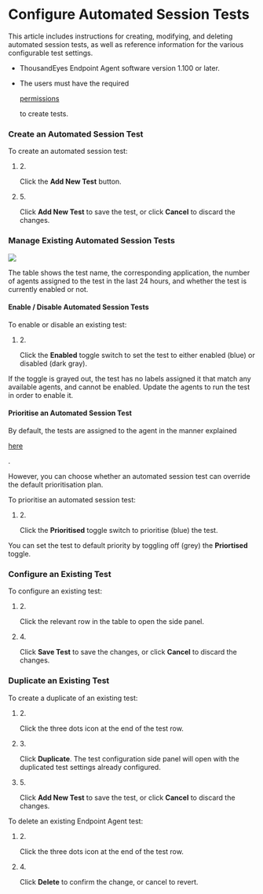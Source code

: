 # Configure Automated Session Tests

This article includes instructions for creating, modifying, and deleting automated session tests, as well as reference information for the various configurable test settings.

* ThousandEyes Endpoint Agent software version 1.100 or later.
*   The users must have the required

    [permissions](https://docs.thousandeyes.com/product-documentation/global-vantage-points/endpoint-agents/getting-started-with-endpoint-agent#endpoint-agent-permissions)

    to create tests.

### Create an Automated Session Test <a href="#create-an-automated-session-test" id="create-an-automated-session-test"></a>

To create an automated session test:

1.  2\.

    Click the **Add New Test** button.
2.  5\.

    Click **Add New Test** to save the test, or click **Cancel** to discard the changes.

### Manage Existing Automated Session Tests <a href="#manage-existing-automated-session-tests" id="manage-existing-automated-session-tests"></a>

![](https://2360053865-files.gitbook.io/\~/files/v0/b/gitbook-x-prod.appspot.com/o/spaces%2F-M4QARF6s57qxMrOHDTZ%2Fuploads%2Fgit-blob-d3bf80c129495070a2309ad2c02efc0093df6b31%2Fproduct-documentation\_end-user-monitoring\_dynamic-app-test\_configure-dynamic-app-tests-3.png?alt=media)

The table shows the test name, the corresponding application, the number of agents assigned to the test in the last 24 hours, and whether the test is currently enabled or not.

#### Enable / Disable Automated Session Tests <a href="#enable-disable-automated-session-tests" id="enable-disable-automated-session-tests"></a>

To enable or disable an existing test:

1.  2\.

    Click the **Enabled** toggle switch to set the test to either enabled (blue) or disabled (dark gray).

If the toggle is grayed out, the test has no labels assigned it that match any available agents, and cannot be enabled. Update the agents to run the test in order to enable it.

#### Prioritise an Automated Session Test <a href="#prioritise-an-automated-session-test" id="prioritise-an-automated-session-test"></a>

By default, the tests are assigned to the agent in the manner explained

[here](https://docs.thousandeyes.com/product-documentation/global-vantage-points/endpoint-agents/assign\_tests\_to\_agents)

.

However, you can choose whether an automated session test can override the default prioritisation plan.

To prioritise an automated session test:

1.  2\.

    Click the **Prioritised** toggle switch to prioritise (blue) the test.

You can set the test to default priority by toggling off (grey) the **Priortised** toggle.

### Configure an Existing Test <a href="#configure-an-existing-test" id="configure-an-existing-test"></a>

To configure an existing test:

1.  2\.

    Click the relevant row in the table to open the side panel.
2.  4\.

    Click **Save Test** to save the changes, or click **Cancel** to discard the changes.

### Duplicate an Existing Test <a href="#duplicate-an-existing-test" id="duplicate-an-existing-test"></a>

To create a duplicate of an existing test:

1.  2\.

    Click the three dots icon at the end of the test row.
2.  3\.

    Click **Duplicate**. The test configuration side panel will open with the duplicated test settings already configured.
3.  5\.

    Click **Add New Test** to save the test, or click **Cancel** to discard the changes.

To delete an existing Endpoint Agent test:

1.  2\.

    Click the three dots icon at the end of the test row.
2.  4\.

    Click **Delete** to confirm the change, or cancel to revert.
